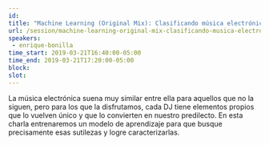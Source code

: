 ```yaml
---
id: 
title: "Machine Learning (Original Mix): Clasificando música electrónica"
url: /session/machine-learning-original-mix-clasificando-musica-electronica/
speakers:
 - enrique-bonilla
time_start: 2019-03-21T16:40:00-05:00
time_end: 2019-03-21T17:20:00-05:00
block: 
slot: 
---
```


La música electrónica suena muy similar entre ella para aquellos que no la siguen, pero para los que la disfrutamos, cada DJ tiene elementos propios que lo vuelven único y que lo convierten en nuestro predilecto. En esta charla entrenaremos un modelo de aprendizaje para que busque precisamente esas sutilezas y logre caracterizarlas.